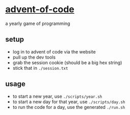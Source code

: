 # [advent-of-code][1]

a yearly game of programming

## setup

- log in to advent of code via the website
- pull up the dev tools
- grab the session cookie (should be a big hex string)
- stick that in `./session.txt`

## usage

- to start a new year, use `./scripts/year.sh`
- to start a new day for that year, use `./scripts/day.sh`
- to run the code for a day, use the generated `./run.sh`

[1]: https://adventofcode.com
